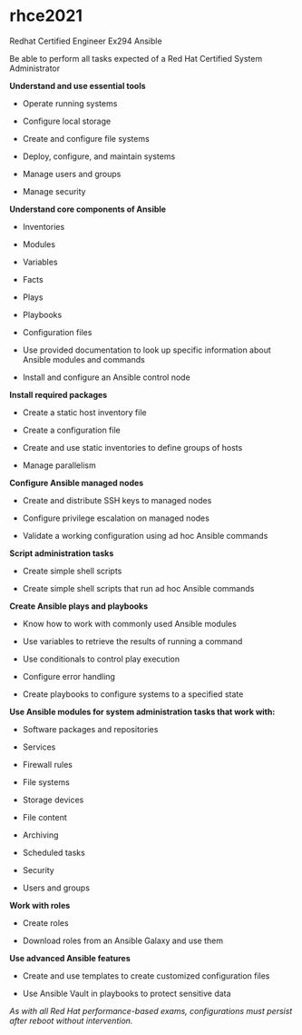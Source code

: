 # rhce2021
Redhat Certified Engineer Ex294 Ansible


Be able to perform all tasks expected of a Red Hat Certified System Administrator

**Understand and use essential tools**

* Operate running systems

* Configure local storage

* Create and configure file systems

* Deploy, configure, and maintain systems

* Manage users and groups

* Manage security

**Understand core components of Ansible**

* Inventories

* Modules

* Variables

* Facts

* Plays

* Playbooks

* Configuration files

* Use provided documentation to look up specific information about Ansible modules and commands

* Install and configure an Ansible control node

**Install required packages**

* Create a static host inventory file

* Create a configuration file

* Create and use static inventories to define groups of hosts

* Manage parallelism

**Configure Ansible managed nodes**

* Create and distribute SSH keys to managed nodes

* Configure privilege escalation on managed nodes

* Validate a working configuration using ad hoc Ansible commands

**Script administration tasks**

* Create simple shell scripts

* Create simple shell scripts that run ad hoc Ansible commands

**Create Ansible plays and playbooks**

* Know how to work with commonly used Ansible modules

* Use variables to retrieve the results of running a command

* Use conditionals to control play execution

* Configure error handling

* Create playbooks to configure systems to a specified state

**Use Ansible modules for system administration tasks that work with:**

* Software packages and repositories

* Services

* Firewall rules

* File systems

* Storage devices

* File content

* Archiving

* Scheduled tasks

* Security

* Users and groups

**Work with roles**

* Create roles

* Download roles from an Ansible Galaxy and use them

**Use advanced Ansible features**

* Create and use templates to create customized configuration files

* Use Ansible Vault in playbooks to protect sensitive data


_As with all Red Hat performance-based exams, configurations must persist after reboot without intervention._
